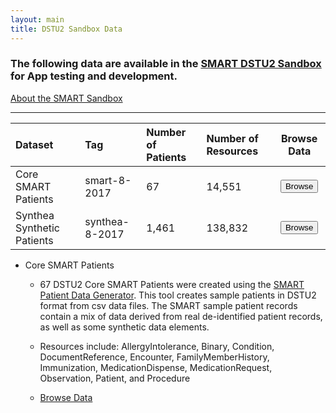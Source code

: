 ```yaml
---
layout: main
title: DSTU2 Sandbox Data
---
```


### The following data are available in the [SMART DSTU2 Sandbox](https://sandbox.smarthealthit.org/smartdstu2) for App testing and development.
[About the SMART Sandbox](http://docs.smarthealthit.org/sandbox/)

 ---
 
 | Dataset|Tag|Number of Patients|Number of Resources| Browse Data|
| :-------------|:--------|:-------|:--------|:--------:|
| Core SMART Patients |smart-8-2017 |67  |14,551 |<button href="#" class="open-picker" data-tags="smart-8-2017" data-stu="dstu2-open-sandbox">Browse</button>|
| Synthea Synthetic Patients | synthea-8-2017 |1,461 | 138,832   |<button href="#" class="open-picker" data-tags="synthea-8-2017" data-stu="dstu2-open-sandbox">Browse</button>|

 
* Core SMART Patients 
  * 67 DSTU2 Core SMART Patients were created using the [SMART Patient Data Generator](https://github.com/smart-on-fhir/sample-patients). This tool creates sample patients in DSTU2 format from csv data files. The SMART sample patient records contain a mix of data derived from real de-identified patient records, as well as some synthetic data elements. 
  
  * Resources include: AllergyIntolerance, Binary, Condition, DocumentReference, Encounter, FamilyMemberHistory, Immunization, MedicationDispense, MedicationRequest, Observation, Patient, and Procedure

  * <a href="#" class="open-picker" data-stu="dstu2-open-sandbox">Browse Data</a>
